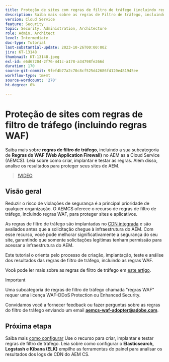 ```yaml
---
title: Proteção de sites com regras de filtro de tráfego (incluindo regras WAF)
description: Saiba mais sobre as regras de Filtro de tráfego, incluindo a subcategoria de regras do Firewall de aplicações Web (WAF). Como criar, implantar e testar as regras. Além disso, analise os resultados para proteger seus sites de AEM.
version: Cloud Service
feature: Security
topic: Security, Administration, Architecture
role: Admin, Architect
level: Intermediate
doc-type: Tutorial
last-substantial-update: 2023-10-26T00:00:00Z
jira: KT-13148
thumbnail: KT-13148.jpeg
exl-id: e6d67204-2f76-441c-a178-a34798fe266d
duration: 170
source-git-commit: 9fef4b77a2c70c8cf525d42686f4120e481945ee
workflow-type: tm+mt
source-wordcount: '270'
ht-degree: 0%

---
```


# Proteção de sites com regras de filtro de tráfego (incluindo regras WAF)

Saiba mais sobre **regras de filtro de tráfego**, incluindo a sua subcategoria de **Regras do WAF (Web Application Firewall)** no AEM as a Cloud Service (AEMCS). Leia sobre como criar, implantar e testar as regras. Além disso, analise os resultados para proteger seus sites de AEM.

>[!VIDEO](https://video.tv.adobe.com/v/3425401?quality=12&learn=on)

## Visão geral

Reduzir o risco de violações de segurança é a principal prioridade de qualquer organização. O AEMCS oferece o recurso de regras de filtro de tráfego, incluindo regras WAF, para proteger sites e aplicativos.

As regras de filtro de tráfego são implantadas no [CDN integrada](https://experienceleague.adobe.com/docs/experience-manager-cloud-service/content/implementing/content-delivery/cdn.html) e são avaliados antes que a solicitação chegue à infraestrutura do AEM. Com esse recurso, você pode melhorar significativamente a segurança do seu site, garantindo que somente solicitações legítimas tenham permissão para acessar a infraestrutura do AEM.

Este tutorial o orienta pelo processo de criação, implantação, teste e análise dos resultados das regras de filtro de tráfego, incluindo as regras WAF.

Você pode ler mais sobre as regras de filtro de tráfego em [este artigo](https://experienceleague.adobe.com/docs/experience-manager-cloud-service/content/security/traffic-filter-rules-including-waf.html?lang=en).

>[!IMPORTANT]
>
> Uma subcategoria de regras de filtro de tráfego chamada &quot;regras WAF&quot; requer uma licença WAF-DDoS Protection ou Enhanced Security.

Convidamos você a fornecer feedback ou fazer perguntas sobre as regras do filtro de tráfego enviando um email **aemcs-waf-adopter@adobe.com**.

## Próxima etapa

Saiba mais [como configurar](./how-to-setup.md) Use o recurso para criar, implantar e testar regras de filtro de tráfego. Leia sobre como configurar o **Elasticsearch, Logstash e Kibana (ELK)** empilhe as ferramentas do painel para analisar os resultados dos logs de CDN do AEM CS.


